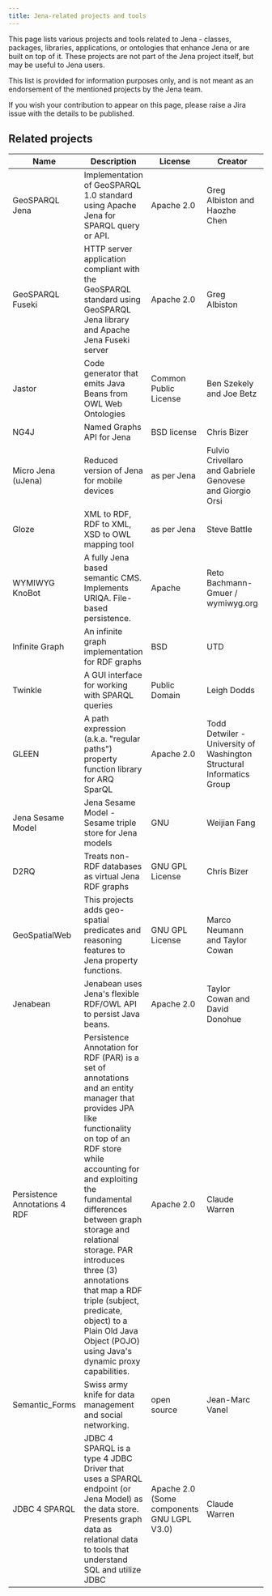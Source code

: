 ```yaml
---
title: Jena-related projects and tools
---
```


This page lists various projects and tools related to Jena - classes, packages,
libraries, applications, or ontologies that enhance Jena or are
built on top of it. These projects are not part of the Jena project itself, but
may be useful to Jena users.

This list is provided for information purposes only, and is not meant as an
endorsement of the mentioned projects by the Jena team.

If you wish your contribution to appear on this page, please raise a
Jira issue with the details to be published.

## Related projects

Name | Description | License | Creator | URL
---- | ----------- | ------- | ------- | ---
GeoSPARQL Jena | Implementation of GeoSPARQL 1.0 standard using Apache Jena for SPARQL query or API. | Apache 2.0 | Greg Albiston and Haozhe Chen | [geosparql-jena at GitHub](https://github.com/galbiston/geosparql-jena)
GeoSPARQL Fuseki | HTTP server application compliant with the GeoSPARQL standard using GeoSPARQL Jena library and Apache Jena Fuseki server | Apache 2.0 | Greg Albiston | [geosparql-fuseki at GitHub](https://github.com/galbiston/geosparql-fuseki)
Jastor | Code generator that emits Java Beans from OWL Web Ontologies | Common Public License | Ben Szekely and Joe Betz | [Jastor website](http://jastor.sourceforge.net)
NG4J | Named Graphs API for Jena | BSD license |Chris Bizer | [NG4J website](http://wifo5-03.informatik.uni-mannheim.de/bizer/ng4j/)
Micro Jena (uJena) | Reduced version of Jena for mobile devices | as per Jena | Fulvio Crivellaro and Gabriele Genovese and Giorgio Orsi | [Micro Jena](http://poseidon.elet.polimi.it/ca/?page_id=59)
Gloze | XML to RDF, RDF to XML, XSD to OWL mapping tool | as per Jena | Steve Battle | [jena files page](http://sourceforge.net/project/showfiles.php?group_id=40417)
WYMIWYG KnoBot | A fully Jena based semantic CMS. Implements URIQA. File-based persistence. | Apache | Reto Bachmann-Gmuer / wymiwyg.org | [Download KnoBot](http://sourceforge.net/project/showfiles.php?group_id=83223)
Infinite Graph | An infinite graph implementation for RDF graphs | BSD | UTD | [Infinite Graph for Jena](http://ig.semanticsupport.org/)
Twinkle | A GUI interface for working with SPARQL queries | Public Domain | Leigh Dodds | [Twinkle project homepage](http://www.ldodds.com/projects/twinkle)
GLEEN | A path expression (a.k.a. "regular paths") property function library for ARQ SparQL | Apache 2.0 | Todd Detwiler - University of Washington Structural Informatics Group | [GLEEN home](http://sig.biostr.washington.edu/projects/ontviews/gleen/index.html)
Jena Sesame Model | Jena Sesame Model - Sesame triple store for Jena models | GNU | Weijian Fang | [Jena Sesame Model](http://sourceforge.net/projects/jenasesamemodel/)
D2RQ | Treats non-RDF databases as virtual Jena RDF graphs | GNU GPL License | Chris Bizer | [D2RQ website](http://d2rq.org/)
GeoSpatialWeb | This projects adds geo-spatial predicates and reasoning features to Jena property functions. | GNU GPL License | Marco Neumann and Taylor Cowan | [GeoSpatialWeb](http://code.google.com/p/geospatialweb/)
Jenabean | Jenabean uses Jena's flexible RDF/OWL API to persist Java beans. | Apache 2.0 | Taylor Cowan and David Donohue | [Jenabean project page](http://code.google.com/p/jenabean/)
Persistence Annotations 4 RDF | Persistence Annotation for RDF (PAR) is a set of annotations and an entity manager that provides JPA like functionality on top of an RDF store while accounting for and exploiting the fundamental differences between graph storage and relational storage. PAR introduces three (3) annotations that map a RDF triple (subject, predicate, object) to a Plain Old Java Object (POJO) using Java's dynamic proxy capabilities. | Apache 2.0 | Claude Warren |  [PA4RDF at Sourceforge](https://sourceforge.net/projects/pa4rdf/)
Semantic_Forms | Swiss army knife for data management and social networking. | open source | Jean-Marc Vanel | [Semantic_Forms](https://github.com/jmvanel/semantic_forms)
JDBC 4 SPARQL | JDBC 4 SPARQL is a type 4 JDBC Driver that uses a SPARQL endpoint (or Jena Model) as the data store.  Presents graph data as relational data to tools that understand SQL and utilize JDBC| Apache 2.0 (Some components GNU LGPL V3.0) | Claude Warren | [jdbc4sparql at GitHub](https://github.com/Claudenw/jdbc4sparql)

